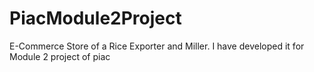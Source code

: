 # PiacModule2Project
E-Commerce Store of a Rice Exporter and Miller. I have developed it for Module 2 project of piac
